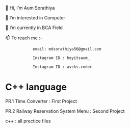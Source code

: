 👋 Hi, I’m Aum Sorathiya

👀 I’m interested in Computer

🌱 I’m currently in BCA Field

📫 To reach me :- 

                email: mdsorathiya56@gmail.com
                
                Instagram ID : heyitsaum_
                
                Instagram ID : avcks.coder
                
                
# C++ language


PR.1 Time Converter : First Project

PR.2 Railway Reservation System Menu : Second Project

c++ : all prectice files
